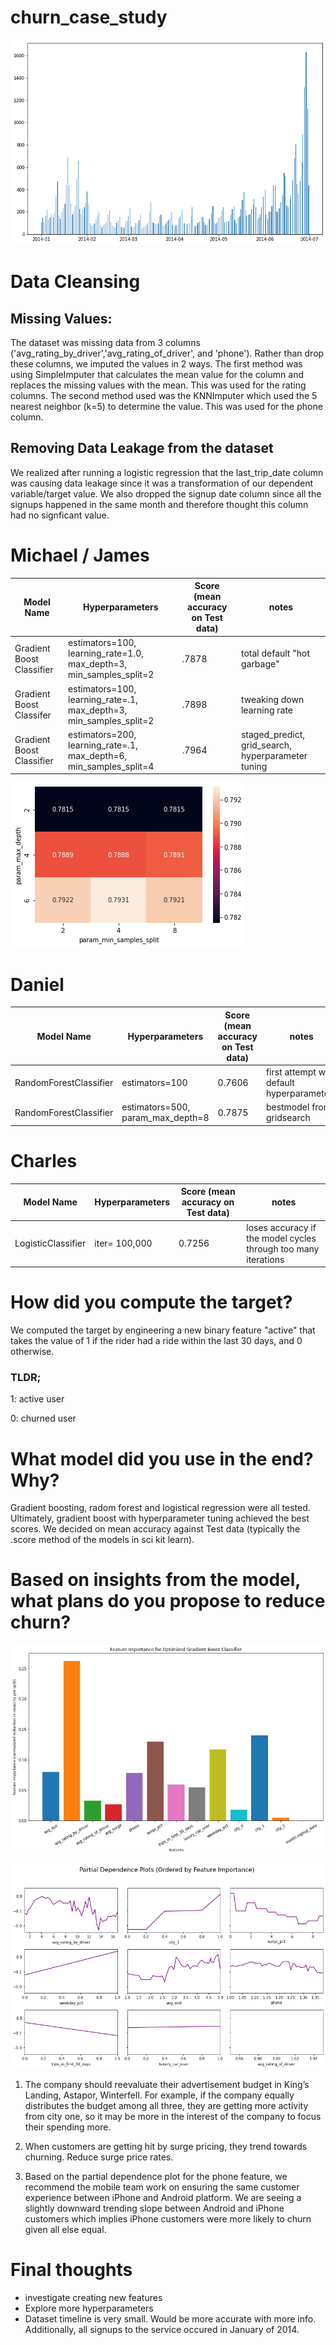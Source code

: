 
# churn_case_study

![GitHub Logo](https://github.com/daniellkennett/churn_case_study/blob/main/images/Daniel/image.png?raw=true)


# Data Cleansing

## Missing Values:
The dataset was missing data from 3 columns ('avg_rating_by_driver','avg_rating_of_driver', and 'phone'). Rather than drop these columns, we imputed the values in 2 ways. The first method was using SimpleImputer that calculates the mean value for the column and replaces the missing values with the mean. This was used for the rating columns. The second method used was the KNNImputer which used the 5 nearest neighbor (k=5) to determine the value. This was used for the phone column. 

## Removing Data Leakage from the dataset
We realized after running a logistic regression that the last_trip_date column was causing data leakage since it was a transformation of our dependent variable/target value. We also dropped the signup date column since all the signups happened in the same month and therefore thought this column had no signficant value.

# Michael / James 
|Model Name|Hyperparameters|Score (mean accuracy on Test data)|notes|
|----------|---------------|-----|----|
| Gradient Boost Classifier|estimators=100, learning_rate=1.0, max_depth=3, min_samples_split=2| .7878|total default "hot garbage"|
| Gradient Boost Classifer|estimators=100, learning_rate=.1, max_depth=3, min_samples_split=2| .7898| tweaking down learning rate|
| Gradient Boost Classifier|estimators=200, learning_rate=.1, max_depth=6, min_samples_split=4|.7964|staged_predict, grid_search, hyperparameter tuning|



![GitHub Logo](https://github.com/daniellkennett/churn_case_study/blob/main/images/Michael/gridsearch_heatmap.png?raw=true)





# Daniel
|Model Name|Hyperparameters|Score (mean accuracy on Test data)| notes|
|----------|---------------|-----|-----|
| RandomForestClassifier|estimators=100| 0.7606| first attempt with default hyperparameters |
| RandomForestClassifier|estimators=500, param_max_depth=8| 0.7875| bestmodel from gridsearch |


# Charles
|Model Name|Hyperparameters|Score (mean accuracy on Test data)| notes|
|----------|---------------|-----|-----|
| LogisticClassifier|iter= 100,000| 0.7256| loses accuracy if the model cycles through too many iterations |

# How did you compute the target?
We computed the target by engineering a new binary feature "active" that takes the value of 1 if the rider had a ride within the last 30 days, and 0 otherwise. 

### TLDR;

1: active user

0: churned user

# What model did you use in the end? Why? 
Gradient boosting, radom forest and logistical regression were all tested.
Ultimately, gradient boost with hyperparameter tuning achieved the best scores. 
We decided on mean accuracy against Test data (typically the .score method of the models in sci kit learn). 

# Based on insights from the model, what plans do you propose to reduce churn?

![GitHub Logo](https://github.com/daniellkennett/churn_case_study/blob/main/images/Michael/gdbc_feature_importance.png?raw=true)


![GitHub Logo](https://github.com/daniellkennett/churn_case_study/blob/main/images/Michael/gb_partial_dependence_plots.png?raw=true)

1. The company should reevaluate their advertisement budget in King’s Landing, Astapor, Winterfell. For example, if the company equally distributes the budget among all three, they are getting more activity from city one, so it may be more in the interest of the company to focus their spending more. 

2. When customers are getting hit by surge pricing, they trend towards churning. Reduce surge price rates. 

3. Based on the partial dependence plot for the phone feature, we recommend the mobile team work on ensuring the same customer experience between iPhone and Android platform. We are seeing a slightly downward trending slope between Android and iPhone customers which implies iPhone customers were more likely to churn given all else equal.


# Final thoughts
* investigate creating new features
* Explore more hyperparameters
* Dataset timeline is very small. Would be more accurate with more info. Additionally, all signups to the service occured in January of 2014.






